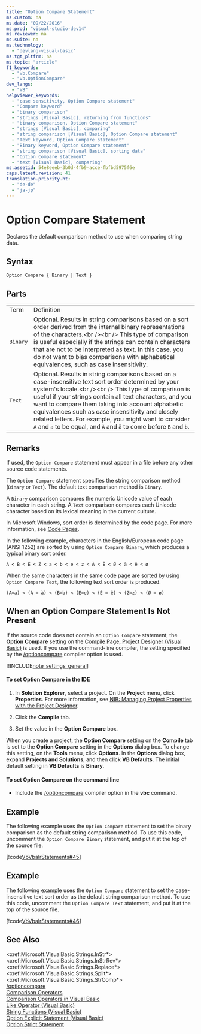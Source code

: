 ```yaml
---
title: "Option Compare Statement"
ms.custom: na
ms.date: "09/22/2016"
ms.prod: "visual-studio-dev14"
ms.reviewer: na
ms.suite: na
ms.technology: 
  - "devlang-visual-basic"
ms.tgt_pltfrm: na
ms.topic: "article"
f1_keywords: 
  - "vb.Compare"
  - "vb.OptionCompare"
dev_langs: 
  - "VB"
helpviewer_keywords: 
  - "case sensitivity, Option Compare statement"
  - "Compare keyword"
  - "binary comparison"
  - "strings [Visual Basic], returning from functions"
  - "binary comparison, Option Compare statement"
  - "strings [Visual Basic], comparing"
  - "string comparison [Visual Basic], Option Compare statement"
  - "Text keyword, Option Compare statement"
  - "Binary keyword, Option Compare statement"
  - "string comparison [Visual Basic], sorting data"
  - "Option Compare statement"
  - "text [Visual Basic], comparing"
ms.assetid: 54e8eeeb-3b0d-4fb9-acce-fbfbd5975f6e
caps.latest.revision: 41
translation.priority.ht: 
  - "de-de"
  - "ja-jp"
---
```

# Option Compare Statement
Declares the default comparison method to use when comparing string data.  
  
## Syntax  
  
```  
Option Compare { Binary | Text }  
```  
  
## Parts  
  
|||  
|-|-|  
|Term|Definition|  
|`Binary`|Optional. Results in string comparisons based on a sort order derived from the internal binary representations of the characters.\<br />\<br /> This type of comparison is useful especially if the strings can contain characters that are not to be interpreted as text. In this case, you do not want to bias comparisons with alphabetical equivalences, such as case insensitivity.|  
|`Text`|Optional. Results in string comparisons based on a case-insensitive text sort order determined by your system's locale.\<br />\<br /> This type of comparison is useful if your strings contain all text characters, and you want to compare them taking into account alphabetic equivalences such as case insensitivity and closely related letters. For example, you might want to consider `A` and `a` to be equal, and `Ä` and `ä` to come before `B` and `b`.|  
  
## Remarks  
 If used, the `Option Compare` statement must appear in a file before any other source code statements.  
  
 The `Option Compare` statement specifies the string comparison method (`Binary` or `Text`).  The default text comparison method is `Binary`.  
  
 A `Binary` comparison compares the numeric Unicode value of each character in each string. A `Text` comparison compares each Unicode character based on its lexical meaning in the current culture.  
  
 In Microsoft Windows, sort order is determined by the code page. For more information, see [Code Pages](../vs140/code-pages.md).  
  
 In the following example, characters in the English/European code page (ANSI 1252) are sorted by using `Option Compare Binary`, which produces a typical binary sort order.  
  
 `A < B < E < Z < a < b < e < z < À < Ê < Ø < à < ê < ø`  
  
 When the same characters in the same code page are sorted by using `Option Compare Text`, the following text sort order is produced.  
  
 `(A=a) < (À = à) < (B=b) < (E=e) < (Ê = ê) < (Z=z) < (Ø = ø)`  
  
## When an Option Compare Statement Is Not Present  
 If the source code does not contain an `Option Compare` statement, the **Option Compare** setting on the [Compile Page, Project Designer (Visual Basic)](../vs140/compile-page--project-designer--visual-basic-.md) is used. If you use the command-line compiler, the setting specified by the [/optioncompare](../vs140/-optioncompare.md) compiler option is used.  
  
 [!INCLUDE[note_settings_general](../vs140/includes/note_settings_general_md.md)]  
  
#### To set Option Compare in the IDE  
  
1.  In **Solution Explorer**, select a project. On the **Project** menu, click **Properties**. For more information, see [NIB: Managing Project Properties with the Project Designer](assetId:///983f3c18-832f-4666-afec-74b716ff3e0e).  
  
2.  Click the **Compile** tab.  
  
3.  Set the value in the **Option Compare** box.  
  
 When you create a project, the **Option Compare** setting on the **Compile** tab is set to the **Option Compare** setting in the **Options** dialog box. To change this setting, on the **Tools** menu, click **Options**. In the **Options** dialog box, expand **Projects and Solutions**, and then click **VB Defaults**. The initial default setting in **VB Defaults** is **Binary**.  
  
#### To set Option Compare on the command line  
  
-   Include the [/optioncompare](../vs140/-optioncompare.md) compiler option in the **vbc** command.  
  
## Example  
 The following example uses the `Option Compare` statement to set the binary comparison as the default string comparison method. To use this code, uncomment the `Option Compare Binary` statement, and put it at the top of the source file.  
  
 [!code[VbVbalrStatements#45](../vs140/codesnippet/VisualBasic/option-compare-statement_1.vb)]  
  
## Example  
 The following example uses the `Option Compare` statement to set the case-insensitive text sort order as the default string comparison method. To use this code, uncomment the `Option Compare Text` statement, and put it at the top of the source file.  
  
 [!code[VbVbalrStatements#46](../vs140/codesnippet/VisualBasic/option-compare-statement_2.vb)]  
  
## See Also  
 \<xref:Microsoft.VisualBasic.Strings.InStr*>   
 \<xref:Microsoft.VisualBasic.Strings.InStrRev*>   
 \<xref:Microsoft.VisualBasic.Strings.Replace*>   
 \<xref:Microsoft.VisualBasic.Strings.Split*>   
 \<xref:Microsoft.VisualBasic.Strings.StrComp*>   
 [/optioncompare](../vs140/-optioncompare.md)   
 [Comparison Operators](../vs140/comparison-operators--visual-basic-.md)   
 [Comparison Operators in Visual Basic](../vs140/comparison-operators-in-visual-basic.md)   
 [Like Operator (Visual Basic)](../vs140/like-operator--visual-basic-.md)   
 [String Functions (Visual Basic)](../vs140/string-functions--visual-basic-.md)   
 [Option Explicit Statement (Visual Basic)](../vs140/option-explicit-statement--visual-basic-.md)   
 [Option Strict Statement](../vs140/option-strict-statement.md)